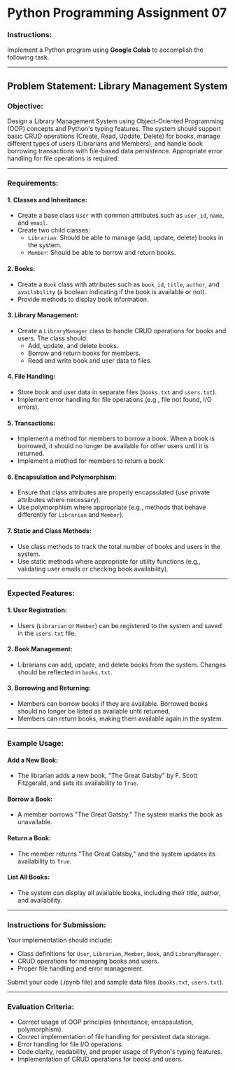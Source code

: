 # Python Programming Assignment 07

### **Instructions:**
Implement a Python program using **Google Colab** to accomplish the following task.

---

## **Problem Statement: Library Management System**

### **Objective:**
Design a Library Management System using Object-Oriented Programming (OOP) concepts and Python's typing features. The system should support basic CRUD operations (Create, Read, Update, Delete) for books, manage different types of users (Librarians and Members), and handle book borrowing transactions with file-based data persistence. Appropriate error handling for file operations is required.

---

### **Requirements:**

#### **1. Classes and Inheritance:**
- Create a base class `User` with common attributes such as `user_id`, `name`, and `email`.
- Create two child classes:
  - `Librarian`: Should be able to manage (add, update, delete) books in the system.
  - `Member`: Should be able to borrow and return books.

#### **2. Books:**
- Create a `Book` class with attributes such as `book_id`, `title`, `author`, and `availability` (a boolean indicating if the book is available or not).
- Provide methods to display book information.

#### **3. Library Management:**
- Create a `LibraryManager` class to handle CRUD operations for books and users. The class should:
  - Add, update, and delete books.
  - Borrow and return books for members.
  - Read and write book and user data to files.

#### **4. File Handling:**
- Store book and user data in separate files (`books.txt` and `users.txt`).
- Implement error handling for file operations (e.g., file not found, I/O errors).

#### **5. Transactions:**
- Implement a method for members to borrow a book. When a book is borrowed, it should no longer be available for other users until it is returned.
- Implement a method for members to return a book.

#### **6. Encapsulation and Polymorphism:**
- Ensure that class attributes are properly encapsulated (use private attributes where necessary).
- Use polymorphism where appropriate (e.g., methods that behave differently for `Librarian` and `Member`).

#### **7. Static and Class Methods:**
- Use class methods to track the total number of books and users in the system.
- Use static methods where appropriate for utility functions (e.g., validating user emails or checking book availability).

---

### **Expected Features:**

#### **1. User Registration:**
- Users (`Librarian` or `Member`) can be registered to the system and saved in the `users.txt` file.

#### **2. Book Management:**
- Librarians can add, update, and delete books from the system. Changes should be reflected in `books.txt`.

#### **3. Borrowing and Returning:**
- Members can borrow books if they are available. Borrowed books should no longer be listed as available until returned.
- Members can return books, making them available again in the system.

---

### **Example Usage:**

#### **Add a New Book:**
- The librarian adds a new book, "The Great Gatsby" by F. Scott Fitzgerald, and sets its availability to `True`.

#### **Borrow a Book:**
- A member borrows "The Great Gatsby." The system marks the book as unavailable.

#### **Return a Book:**
- The member returns "The Great Gatsby," and the system updates its availability to `True`.

#### **List All Books:**
- The system can display all available books, including their title, author, and availability.

---

### **Instructions for Submission:**
Your implementation should include:
- Class definitions for `User`, `Librarian`, `Member`, `Book`, and `LibraryManager`.
- CRUD operations for managing books and users.
- Proper file handling and error management.

Submit your code (.ipynb file) and sample data files (`books.txt`, `users.txt`).

---

### **Evaluation Criteria:**
- Correct usage of OOP principles (inheritance, encapsulation, polymorphism).
- Correct implementation of file handling for persistent data storage.
- Error handling for file I/O operations.
- Code clarity, readability, and proper usage of Python's typing features.
- Implementation of CRUD operations for books and users.
